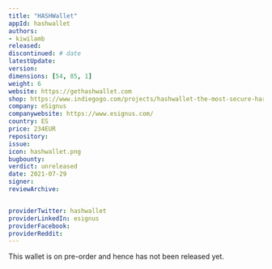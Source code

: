 ```yaml
---
title: "HASHWallet"
appId: hashwallet
authors:
- kiwilamb
released: 
discontinued: # date
latestUpdate:
version:
dimensions: [54, 85, 1]
weight: 6
website: https://gethashwallet.com
shop: https://www.indiegogo.com/projects/hashwallet-the-most-secure-hardware-wallet#/
company: eSignus
companywebsite: https://www.esignus.com/
country: ES
price: 234EUR
repository: 
issue:
icon: hashwallet.png
bugbounty:
verdict: unreleased
date: 2021-07-29
signer:
reviewArchive:


providerTwitter: hashwallet
providerLinkedIn: esignus
providerFacebook: 
providerReddit: 
---
```


This wallet is on pre-order and hence has not been released yet.